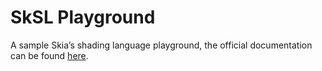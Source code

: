 # SkSL Playground

A sample Skia’s shading language playground, the official documentation can be found [here](https://skia.org/docs/user/modules/canvaskit/).